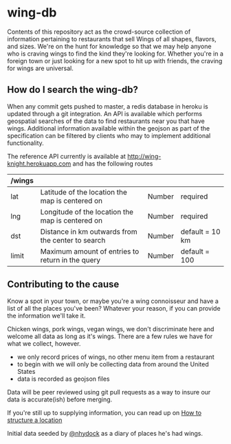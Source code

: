 # wing-db

Contents of this repository act as the crowd-source collection of information pertaining to restaurants that sell Wings of all shapes, flavors, and sizes.  We're on the hunt for knowledge so that we may help anyone who is craving wings to find the kind they're looking for.  Whether you're in a foreign town or just looking for a new spot to hit up with friends, the craving for wings are universal.

## How do I search the wing-db?

When any commit gets pushed to master, a redis database in heroku is updated through a git integration.  An API is available which performs geospatial searches of the data to find restaurants near you that have wings.  Additional information available within the geojson as part of the specification can be filtered by clients who may to implement additional functionality.

The reference API currently is available at http://wing-knight.herokuapp.com and has the following routes

| /wings | | | |
|-|-|-|-|
| lat | Latitude of the location the map is centered on | Number | required |
| lng | Longitude of the location the map is centered on | Number | required |
| dst | Distance in km outwards from the center to search | Number | default = 10 km
| limit | Maximum amount of entries to return in the query | Number | default = 100

## Contributing to the cause

Know a spot in your town, or maybe you're a wing connoisseur and have a list of all the places you've been?  Whatever your reason, if you can provide the information we'll take it.

Chicken wings, pork wings, vegan wings, we don't discriminate here and welcome all data as long as it's wings.  There are a few rules we have for what we collect, however.

- we only record prices of wings, no other menu item from a restaurant
- to begin with we will only be collecting data from around the United States
- data is recorded as geojson files

Data will be peer reviewed using git pull requests as a way to insure our data is accurate(ish) before merging.

If you're still up to supplying information, you can read up on [How to structure a location](/docs/structure-of-a-location.md)

Initial data seeded by [@nhydock](https://github.com/nhydock) as a diary of places he's had wings.
